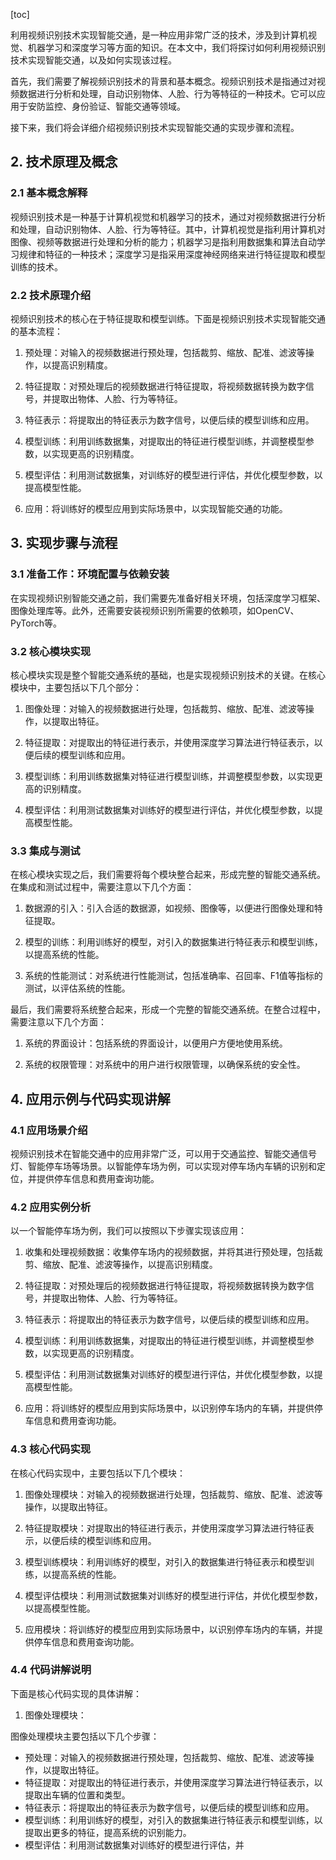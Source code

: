 
[toc]                    
                
                
利用视频识别技术实现智能交通，是一种应用非常广泛的技术，涉及到计算机视觉、机器学习和深度学习等方面的知识。在本文中，我们将探讨如何利用视频识别技术实现智能交通，以及如何实现该过程。

首先，我们需要了解视频识别技术的背景和基本概念。视频识别技术是指通过对视频数据进行分析和处理，自动识别物体、人脸、行为等特征的一种技术。它可以应用于安防监控、身份验证、智能交通等领域。

接下来，我们将会详细介绍视频识别技术实现智能交通的实现步骤和流程。

## 2. 技术原理及概念

### 2.1 基本概念解释

视频识别技术是一种基于计算机视觉和机器学习的技术，通过对视频数据进行分析和处理，自动识别物体、人脸、行为等特征。其中，计算机视觉是指利用计算机对图像、视频等数据进行处理和分析的能力；机器学习是指利用数据集和算法自动学习规律和特征的一种技术；深度学习是指采用深度神经网络来进行特征提取和模型训练的技术。

### 2.2 技术原理介绍

视频识别技术的核心在于特征提取和模型训练。下面是视频识别技术实现智能交通的基本流程：

1. 预处理：对输入的视频数据进行预处理，包括裁剪、缩放、配准、滤波等操作，以提高识别精度。

2. 特征提取：对预处理后的视频数据进行特征提取，将视频数据转换为数字信号，并提取出物体、人脸、行为等特征。

3. 特征表示：将提取出的特征表示为数字信号，以便后续的模型训练和应用。

4. 模型训练：利用训练数据集，对提取出的特征进行模型训练，并调整模型参数，以实现更高的识别精度。

5. 模型评估：利用测试数据集，对训练好的模型进行评估，并优化模型参数，以提高模型性能。

6. 应用：将训练好的模型应用到实际场景中，以实现智能交通的功能。

## 3. 实现步骤与流程

### 3.1 准备工作：环境配置与依赖安装

在实现视频识别智能交通之前，我们需要先准备好相关环境，包括深度学习框架、图像处理库等。此外，还需要安装视频识别所需要的依赖项，如OpenCV、PyTorch等。

### 3.2 核心模块实现

核心模块实现是整个智能交通系统的基础，也是实现视频识别技术的关键。在核心模块中，主要包括以下几个部分：

1. 图像处理：对输入的视频数据进行处理，包括裁剪、缩放、配准、滤波等操作，以提取出特征。

2. 特征提取：对提取出的特征进行表示，并使用深度学习算法进行特征表示，以便后续的模型训练和应用。

3. 模型训练：利用训练数据集对特征进行模型训练，并调整模型参数，以实现更高的识别精度。

4. 模型评估：利用测试数据集对训练好的模型进行评估，并优化模型参数，以提高模型性能。

### 3.3 集成与测试

在核心模块实现之后，我们需要将每个模块整合起来，形成完整的智能交通系统。在集成和测试过程中，需要注意以下几个方面：

1. 数据源的引入：引入合适的数据源，如视频、图像等，以便进行图像处理和特征提取。

2. 模型的训练：利用训练好的模型，对引入的数据集进行特征表示和模型训练，以提高系统的性能。

3. 系统的性能测试：对系统进行性能测试，包括准确率、召回率、F1值等指标的测试，以评估系统的性能。

最后，我们需要将系统整合起来，形成一个完整的智能交通系统。在整合过程中，需要注意以下几个方面：

1. 系统的界面设计：包括系统的界面设计，以便用户方便地使用系统。

2. 系统的权限管理：对系统中的用户进行权限管理，以确保系统的安全性。

## 4. 应用示例与代码实现讲解

### 4.1 应用场景介绍

视频识别技术在智能交通中的应用非常广泛，可以用于交通监控、智能交通信号灯、智能停车场等场景。以智能停车场为例，可以实现对停车场内车辆的识别和定位，并提供停车信息和费用查询功能。

### 4.2 应用实例分析

以一个智能停车场为例，我们可以按照以下步骤实现该应用：

1. 收集和处理视频数据：收集停车场内的视频数据，并将其进行预处理，包括裁剪、缩放、配准、滤波等操作，以提高识别精度。

2. 特征提取：对预处理后的视频数据进行特征提取，将视频数据转换为数字信号，并提取出物体、人脸、行为等特征。

3. 特征表示：将提取出的特征表示为数字信号，以便后续的模型训练和应用。

4. 模型训练：利用训练数据集，对提取出的特征进行模型训练，并调整模型参数，以实现更高的识别精度。

5. 模型评估：利用测试数据集对训练好的模型进行评估，并优化模型参数，以提高模型性能。

6. 应用：将训练好的模型应用到实际场景中，以识别停车场内的车辆，并提供停车信息和费用查询功能。

### 4.3 核心代码实现

在核心代码实现中，主要包括以下几个模块：

1. 图像处理模块：对输入的视频数据进行处理，包括裁剪、缩放、配准、滤波等操作，以提取出特征。

2. 特征提取模块：对提取出的特征进行表示，并使用深度学习算法进行特征表示，以便后续的模型训练和应用。

3. 模型训练模块：利用训练好的模型，对引入的数据集进行特征表示和模型训练，以提高系统的性能。

4. 模型评估模块：利用测试数据集对训练好的模型进行评估，并优化模型参数，以提高模型性能。

5. 应用模块：将训练好的模型应用到实际场景中，以识别停车场内的车辆，并提供停车信息和费用查询功能。

### 4.4 代码讲解说明

下面是核心代码实现的具体讲解：

1. 图像处理模块：

图像处理模块主要包括以下几个步骤：

* 预处理：对输入的视频数据进行预处理，包括裁剪、缩放、配准、滤波等操作，以提取出特征。
* 特征提取：对提取出的特征进行表示，并使用深度学习算法进行特征表示，以提取出车辆的位置和类型。
* 特征表示：将提取出的特征表示为数字信号，以便后续的模型训练和应用。
* 模型训练：利用训练好的模型，对引入的数据集进行特征表示和模型训练，以提取出更多的特征，提高系统的识别能力。
* 模型评估：利用测试数据集对训练好的模型进行评估，并

